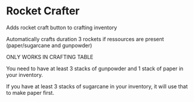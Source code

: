 # Rocket Crafter

Adds rocket craft button to crafting inventory

Automatically crafts duration 3 rockets if ressources are present (paper/sugarcane and gunpowder)

ONLY WORKS IN CRAFTING TABLE

You need to have at least 3 stacks of gunpowder and 1 stack of paper in your inventory. 

If you have at least 3 stacks of sugarcane in your inventory, it will use that to make paper first.